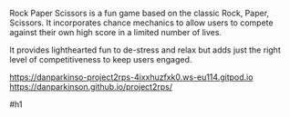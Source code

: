 Rock Paper Scissors is a fun game based on the classic Rock, Paper, Scissors. It incorporates chance mechanics to allow users to compete against their own high score in a limited number of lives.

It provides lighthearted fun to de-stress and relax but adds just the right level of competitiveness to keep users engaged. 



https://danparkinso-project2rps-4ixxhuzfxk0.ws-eu114.gitpod.io
https://danparkinson.github.io/project2rps/

#h1
